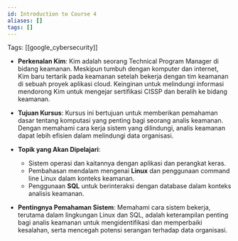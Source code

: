 ```yaml
---
id: Introduction to Course 4
aliases: []
tags: []
---
```


Tags: [[google_cybersecurity]]

- **Perkenalan Kim**: Kim adalah seorang Technical Program Manager di bidang keamanan. Meskipun tumbuh dengan komputer dan internet, Kim baru tertarik pada keamanan setelah bekerja dengan tim keamanan di sebuah proyek aplikasi cloud. Keinginan untuk melindungi informasi mendorong Kim untuk mengejar sertifikasi CISSP dan beralih ke bidang keamanan.

- **Tujuan Kursus**: Kursus ini bertujuan untuk memberikan pemahaman dasar tentang komputasi yang penting bagi seorang analis keamanan. Dengan memahami cara kerja sistem yang dilindungi, analis keamanan dapat lebih efisien dalam melindungi data organisasi.

- **Topik yang Akan Dipelajari**:

  - Sistem operasi dan kaitannya dengan aplikasi dan perangkat keras.
  - Pembahasan mendalam mengenai **Linux** dan penggunaan command line Linux dalam konteks keamanan.
  - Penggunaan **SQL** untuk berinteraksi dengan database dalam konteks analisis keamanan.

- **Pentingnya Pemahaman Sistem**: Memahami cara sistem bekerja, terutama dalam lingkungan Linux dan SQL, adalah keterampilan penting bagi analis keamanan untuk mengidentifikasi dan memperbaiki kesalahan, serta mencegah potensi serangan terhadap data organisasi.
